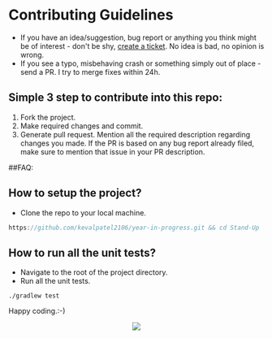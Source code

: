# Contributing Guidelines

- If you have an idea/suggestion, bug report or anything you think might be of interest - don't be shy, 
[create a ticket](https://github.com/kevalpatel2106/year-in-progress/issues/new). No idea is bad, no opinion is wrong. 
- If you see a typo, misbehaving crash or something simply out of place - send a PR. I try to merge fixes within 24h.

## Simple 3 step to contribute into this repo:
1. Fork the project. 
2. Make required changes and commit. 
3. Generate pull request. Mention all the required description regarding changes you made. If the PR is based on any bug report already filed, make sure to mention that issue in your PR description.

##FAQ:
## How to setup the project?
- Clone the repo to your local machine.
```groovy
https://github.com/kevalpatel2106/year-in-progress.git && cd Stand-Up
```

## How to run all the unit tests?
- Navigate to the root of the project directory.
- Run all the unit tests.

```
./gradlew test
```

Happy coding.:-)

<div align="center">
<img src="https://cloud.githubusercontent.com/assets/370176/26526332/03bb8ac2-432c-11e7-89aa-da3cd1c0e9cb.png">
</div>
